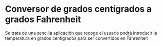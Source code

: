 # Conversor de grados centígrados a grados Fahrenheit 
Se trata de una sencilla aplicación que recoge el usuario podrá introducir la temperatura en grados centígrados para ser convertidos en Fahrenheit
